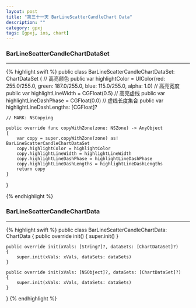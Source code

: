 ```yaml
---
layout: post
title: "第三十一天 BarLineScatterCandleChart Data"
description: ""
category: gpxj
tags: [gpxj, ios, chart]
---
```



### BarLineScatterCandleChartDataSet
---

{% highlight swift %}
public class BarLineScatterCandleChartDataSet: ChartDataSet
{
    //  高亮颜色
    public var highlightColor = UIColor(red: 255.0/255.0, green: 187.0/255.0, blue: 115.0/255.0, alpha: 1.0)
    // 高亮宽度
    public var highlightLineWidth = CGFloat(0.5)
    // 高亮虚线
    public var highlightLineDashPhase = CGFloat(0.0)
    // 虚线长度集合
    public var highlightLineDashLengths: [CGFloat]?
    
    // MARK: NSCopying
    
    public override func copyWithZone(zone: NSZone) -> AnyObject
    {
        var copy = super.copyWithZone(zone) as! BarLineScatterCandleChartDataSet
        copy.highlightColor = highlightColor
        copy.highlightLineWidth = highlightLineWidth
        copy.highlightLineDashPhase = highlightLineDashPhase
        copy.highlightLineDashLengths = highlightLineDashLengths
        return copy
    }
}

{% endhighlight %}

### BarLineScatterCandleChartData
---

{% highlight swift %}
public class BarLineScatterCandleChartData: ChartData
{
    public override init()
    {
        super.init()
    }
    
    public override init(xVals: [String?]?, dataSets: [ChartDataSet]?)
    {
        super.init(xVals: xVals, dataSets: dataSets)
    }
    
    public override init(xVals: [NSObject]?, dataSets: [ChartDataSet]?)
    {
        super.init(xVals: xVals, dataSets: dataSets)
    }
}
{% endhighlight %}
